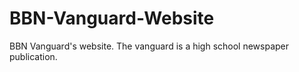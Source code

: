 # BBN-Vanguard-Website
BBN Vanguard's website. The vanguard is a high school newspaper publication.
